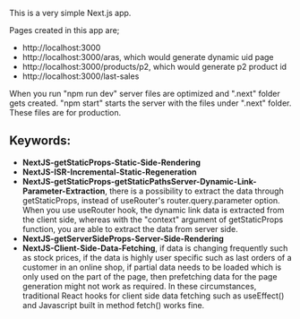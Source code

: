 This is a very simple Next.js app.

Pages created in this app are;
- http://localhost:3000
- http://localhost:3000/aras, which would generate dynamic uid page
- http://localhost:3000/products/p2, which would generate p2 product id 
- http://localhost:3000/last-sales


When you run "npm run dev" server files are optimized and ".next" folder gets created.
"npm start" starts the server with the files under ".next" folder. These files are for production.

## Keywords:
- **NextJS-getStaticProps-Static-Side-Rendering**
- **NextJS-ISR-Incremental-Static-Regeneration**
- **NextJS-getStaticProps-getStaticPathsServer-Dynamic-Link-Parameter-Extraction**, there is a possibility to extract the data through getStaticProps, instead of useRouter's router.query.parameter option. When you use useRouter hook, the dynamic link data is extracted from the client side, whereas with the "context" argument of getStaticProps function, you are able to extract the data from server side.
- **NextJS-getServerSideProps-Server-Side-Rendering**
- **NextJS-Client-Side-Data-Fetching**, if data is changing frequently such as stock prices, if the data is highly user specific such as last orders of a customer in an online shop, if partial data needs to be loaded which is only used on the part of the page, then prefetching data for the page generation might not work as required. In these circumstances, traditional React hooks for client side data fetching such as useEffect() and Javascript built in method fetch() works fine.